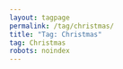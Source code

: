 ```yaml
---
layout: tagpage
permalink: /tag/christmas/
title: "Tag: Christmas"
tag: Christmas
robots: noindex
---
```

